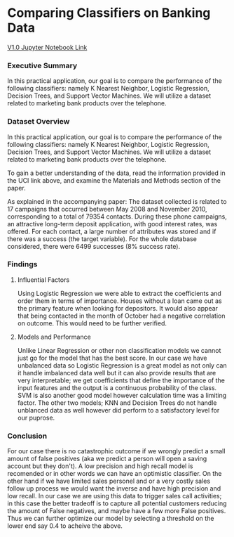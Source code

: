 # Comparing Classifiers on Banking Data

[V1.0 Jupyter Notebook Link](https://github.com/sjt80/comparing-classifiers/blob/main/comparing_classifiers.ipynb)

### Executive Summary

In this practical application, our goal is to compare the performance of the following classifiers: namely K Nearest Neighbor, Logistic Regression, Decision Trees, and Support Vector Machines. We will utilize a dataset related to marketing bank products over the telephone.

### Dataset Overview

In this practical application, our goal is to compare the performance of the following classifiers: namely K Nearest Neighbor, Logistic Regression, Decision Trees, and Support Vector Machines. We will utilize a dataset related to marketing bank products over the telephone.

To gain a better understanding of the data, read the information provided in the UCI link above, and examine the Materials and Methods section of the paper.

As explained in the accompanying paper: The dataset collected is related to 17 campaigns that occurred between May 2008 and November 2010, corresponding to a total of 79354 contacts. During these phone campaigns, an attractive long-term deposit application, with good interest rates, was offered. For each contact, a large number of attributes was stored and if there was a success (the target variable). For the whole database considered, there were 6499 successes (8% success rate).


### Findings

1. Influential Factors 

    Using Logistic Regression we were able to extract the coefficients and order them in terms of importance.  Houses without a loan came out as the primary feature when looking for depositors.
    It would also appear that being contacted in the month of October had a negative correlation on outcome.  This would need to be further verified.
    

2. Models and Performance

    Unlike Linear Regression or other non classification models we cannot just go for the model that has the best score.  In our case we have unbalanced data so Logistic Regression is a great model as not only can it handle imbalanced data well but it can also provide results that are very interpretable; we get coefficients that define the importance of the input features and the output is a continuous probability of the class.  SVM is also another good model however calculation time was a limiting factor.  The other two models; KNN and Decision Trees do not handle unblanced data as well however did perform to a satisfactory level for our puprose.


### Conclusion

For our case there is no catastrophic outcome if we wrongly predict a small amount of false positives (aka we predict a person will open a saving account but they don't). A low precision and high recall model is recomended or in other words we can have an optimistic classifier. On the other hand if we have limited sales personel and or a very costly sales follow up process we would want the inverse and have high precision and low recall. In our case we are using this data to trigger sales call activities; in this case the better tradeoff is to capture all potential customers reducing the amount of False negatives, and maybe have a few more False positives. Thus we can further optimize our model by selecting a threshold on the lower end say 0.4 to acheive the above.
